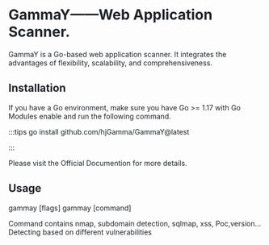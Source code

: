 <h1 id="cd6addd0"><font style="color:rgb(31, 35, 40);">GammaY——Web Application Scanner.</font></h1>


<font style="color:rgb(31, 35, 40);">  
</font><font style="color:rgb(31, 35, 40);">GammaY is a Go-based web application scanner. It integrates the advantages of flexibility, scalability, and comprehensiveness.</font>

<h2 id="installation"><font style="color:rgb(31, 35, 40);">Installation</font></h2>
<font style="color:rgb(31, 35, 40);">If you have a Go environment, make sure you have Go >= 1.17 with Go Modules enable and run the following command.</font>

:::tips
<font style="color:rgb(31, 35, 40);">go install github.com/hjGamma/GammaY@latest</font>

:::

<font style="color:rgb(31, 35, 40);">Please visit the Official Documention for more details.</font>

<h2 id="usage"><font style="color:rgb(31, 35, 40);">Usage</font></h2>
<font style="color:rgb(31, 35, 40);">gammay [flags] gammay [command]</font>

<font style="color:rgb(31, 35, 40);">Command contains nmap, subdomain detection, sqlmap, xss, Poc,version... Detecting based on different vulnerabilities</font>

